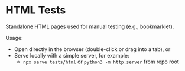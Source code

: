 # HTML Tests

Standalone HTML pages used for manual testing (e.g., bookmarklet).

Usage:
- Open directly in the browser (double-click or drag into a tab), or
- Serve locally with a simple server, for example:
  - `npx serve tests/html` or `python3 -m http.server` from repo root